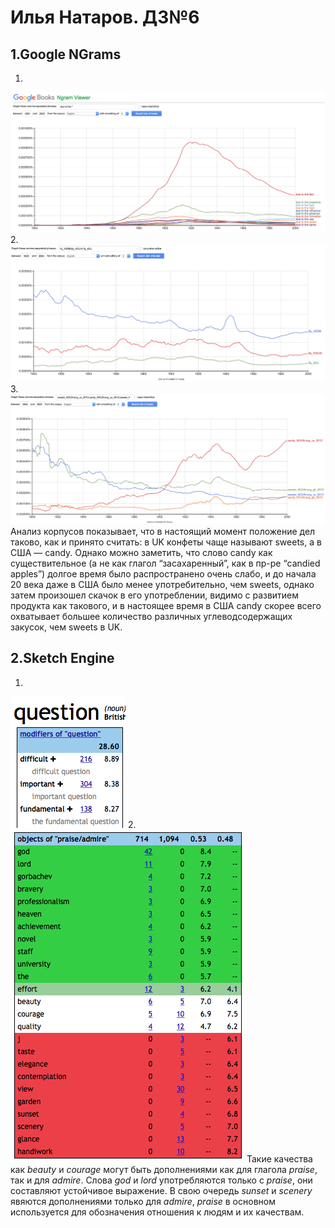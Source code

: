 # Илья Натаров. ДЗ№6
## 1.Google NGrams
1. 
![](https://github.com/natarave/hw6/blob/master/Снимок%20экрана%202018-04-07%20в%2014.46.03.png)
2. 
![](https://github.com/natarave/hw6/blob/master/Снимок%20экрана%202018-04-09%20в%2016.09.11.png)
3. 
![](https://github.com/natarave/hw6/blob/master/Снимок%20экрана%202018-04-09%20в%2016.30.06.png) Анализ корпусов показывает, что в настоящий момент положение дел таково, как и принято считать: в UK конфеты чаще называют sweets, а в США — candy. Однако можно заметить, что слово candy как существительное (а не как глагол “засахаренный”, как в пр-ре “candied apples”) долгое время было распространено очень слабо, и до начала 20 века даже в США было менее употребительно, чем sweets, однако затем произошел скачок в его употреблении, видимо с развитием продукта как такового, и в настоящее время в США candy скорее всего охватывает большее количество различных углеводсодержащих закусок, чем sweets в UK.
## 2.Sketch Engine
1. 
![](https://github.com/natarave/hw6/blob/master/Снимок%20экрана%202018-04-09%20в%2017.16.53.png)
2. 
![](https://github.com/natarave/hw6/blob/master/Снимок%20экрана%202018-04-09%20в%2018.39.58.png) Такие качества как _beauty_ и _courage_ могут быть дополнениями как для глагола _praise_, так и для _admire_. Слова _god_ и _lord_ употребляются только с _praise_, они составляют устойчивое выражение. В свою очередь _sunset_ и _scenery_ явяются дополнениями только для _admire_, _praise_ в основном используется для обозначения отношения к людям и их качествам.
